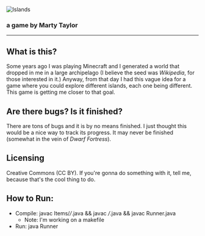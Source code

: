 ![Islands](http://67.media.tumblr.com/45366e53e82414f92ac4ddd4a270a1de/tumblr_o9ezsoE3fF1rqebcso1_500.png)
### a game by Marty Taylor

---

## What is this?

Some years ago I was playing Minecraft and I generated a world that dropped in me in a large archipelago (I believe the seed was _Wikipedia_, for those interested in it.)
Anyway, from that day I had this vague idea for a game where you could explore different islands, each one being different. This game is getting me closer to that goal.

## Are there bugs? Is it finished?

There are tons of bugs and it is by no means finished. I just thought this would be a nice way to track its progress. It may never be finished (somewhat in the vein of _Dwarf Fortress_).

## Licensing

Creative Commons (CC BY). If you're gonna do something with it, tell me, because that's the cool thing to do.

## How to Run:

* Compile: javac Items/*/*.java && javac */*.java && javac Runner.java
  * Note: I'm working on a makefile
* Run: java Runner
